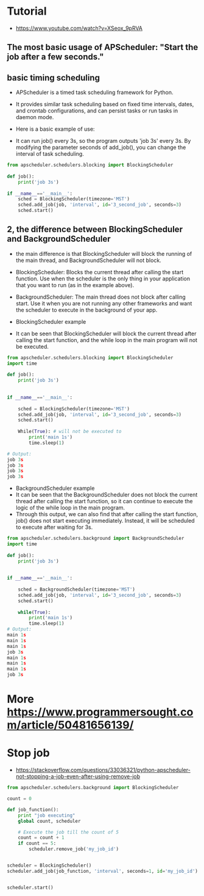 # Tutorial
- https://www.youtube.com/watch?v=XSeox_9pRVA
## The most basic usage of APScheduler: **"Start the job after a few seconds."**

##  basic timing scheduling
- APScheduler is a timed task scheduling framework for Python.
- It provides similar task scheduling based on fixed time intervals, dates, and crontab configurations, and can persist tasks or run tasks in daemon mode.

- Here is a basic example of use:
- It can run job() every 3s, so the program outputs 'job 3s' every 3s. By modifying the parameter seconds of add_job(), you can change the interval of task scheduling.

```py
from apscheduler.schedulers.blocking import BlockingScheduler
 
def job():
    print('job 3s')
 
if __name__=='__main__':
    sched = BlockingScheduler(timezone='MST')
    sched.add_job(job, 'interval', id='3_second_job', seconds=3)
    sched.start()

```

## 2, the difference between BlockingScheduler and BackgroundScheduler

- the main difference is that BlockingScheduler will block the running of the main thread, and BackgroundScheduler will not block. 
- BlockingScheduler: Blocks the current thread after calling the start function. Use when the scheduler is the only thing in your application that you want to run (as in the example above).
- BackgroundScheduler: The main thread does not block after calling start. Use it when you are not running any other frameworks and want the scheduler to execute in the background of your app.

- BlockingScheduler example
- It can be seen that BlockingScheduler will block the current thread after calling the start function, and the while loop in the main program will not be executed.
```py
from apscheduler.schedulers.blocking import BlockingScheduler
import time
 
def job():
    print('job 3s')
 
 
if __name__=='__main__':
 
    sched = BlockingScheduler(timezone='MST')
    sched.add_job(job, 'interval', id='3_second_job', seconds=3)
    sched.start()
 
    While(True): # will not be executed to
        print('main 1s')
        time.sleep(1)

# Output:
job 3s
job 3s
job 3s
job 3s

```

- BackgroundScheduler example
- It can be seen that the BackgroundScheduler does not block the current thread after calling the start function, so it can continue to execute the logic of the while loop in the main program.
- Through this output, we can also find that after calling the start function, job() does not start executing immediately. Instead, it will be scheduled to execute after waiting for 3s.

```py
from apscheduler.schedulers.background import BackgroundScheduler
import time
 
def job():
    print('job 3s')
 
 
if __name__=='__main__':
 
    sched = BackgroundScheduler(timezone='MST')
    sched.add_job(job, 'interval', id='3_second_job', seconds=3)
    sched.start()
 
    while(True):
        print('main 1s')
        time.sleep(1)
# Output:
main 1s
main 1s
main 1s
job 3s
main 1s
main 1s
main 1s
job 3s

```

# More https://www.programmersought.com/article/50481656139/

# Stop job
- https://stackoverflow.com/questions/33036321/python-apscheduler-not-stopping-a-job-even-after-using-remove-job
```py
from apscheduler.schedulers.background import BlockingScheduler

count = 0

def job_function():
    print "job executing"
    global count, scheduler

    # Execute the job till the count of 5 
    count = count + 1
    if count == 5:
        scheduler.remove_job('my_job_id')


scheduler = BlockingScheduler()
scheduler.add_job(job_function, 'interval', seconds=1, id='my_job_id')


scheduler.start()

```




